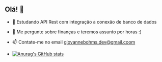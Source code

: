 ## Olá! 👋

- 🌱 Estudando API Rest com integração a conexão de banco de dados
- 💬 Me pergunte sobre finanças e teremos assunto por horas :)
- 📫 Contate-me no email giovannebohms.dev@gmail.coom

- [![Anurag's GitHub stats](https://github-readme-stats.vercel.app/api?username=giovannebohms)](https://github.com/giovannebohms/github-readme-stats)
